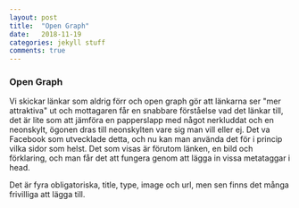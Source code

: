 ```yaml
---
layout: post
title:  "Open Graph"
date:   2018-11-19 
categories: jekyll stuff
comments: true
---
```


### Open Graph

Vi skickar länkar som aldrig förr och open graph gör att länkarna ser "mer attraktiva" ut och mottagaren får en snabbare förståelse vad det länkar till, det är lite som att jämföra en papperslapp med något nerkluddat och en neonskylt, ögonen dras till neonskylten vare sig man vill eller ej. Det va Facebook som utvecklade detta, och nu kan man använda det för i princip vilka sidor som helst. Det som visas är förutom länken, en bild och förklaring, och man får det att fungera genom att lägga in vissa metataggar i head.

Det är fyra obligatoriska, title, type, image och url, men sen finns det många frivilliga att lägga till.